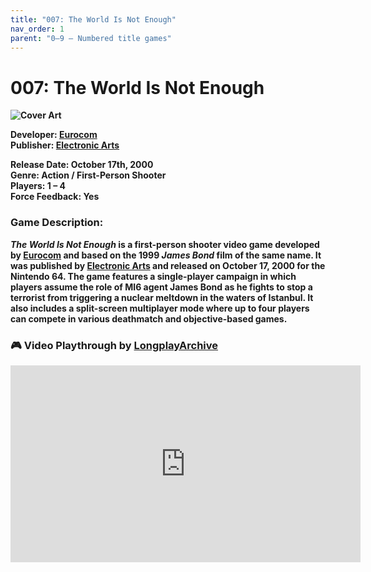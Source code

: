 ```yaml
---
title: "007: The World Is Not Enough"
nav_order: 1
parent: "0–9 – Numbered title games"
---
```


# 007: The World Is Not Enough
<b>

![Cover Art](https://www.n64gamespedia.com/wp-content/uploads/2024/01/The_World_Is_Not_Enough_Coverart1.png)


**Developer:** <a href="https://en.wikipedia.org/wiki/Eurocom" target="_blank" rel="noopener">Eurocom</a>  
**Publisher:** <a href="https://en.wikipedia.org/wiki/Electronic_Arts" target="_blank" rel="noopener">Electronic Arts</a>

**Release Date:** October 17th, 2000  
**Genre:** Action / First-Person Shooter  
**Players:** 1 – 4  
**Force Feedback:** Yes

<h3><strong>Game Description:</strong></h3>

<p><em><strong>The World Is Not Enough</strong></em> is a first-person shooter video game developed by 
  <a href="https://en.wikipedia.org/wiki/Eurocom" target="_blank" rel="noopener noreferrer">Eurocom</a> 
  and based on the 1999 <em>James Bond</em> film of the same name. It was published by 
  <a href="https://en.wikipedia.org/wiki/Electronic_Arts" target="_blank" rel="noopener noreferrer">Electronic Arts</a> 
  and released on October 17, 2000 for the Nintendo 64. The game features a single-player campaign in which players assume the role of MI6 agent James Bond as he fights to stop a terrorist from triggering a nuclear meltdown in the waters of Istanbul. It also includes a split-screen multiplayer mode where up to four players can compete in various deathmatch and objective-based games.
</p>

### 🎮 Video Playthrough by <a href="https://www.youtube.com/channel/UCM8XzXipyTsylZ_WsGKmdKQ" target="_blank" rel="noreferrer noopener"><strong>LongplayArchive</strong>
<b>

  <iframe 
    width="560" 
    height="315" 
    src="https://www.youtube.com/embed/ca1C-hDxAQA?si=6t30Vg26Sn3dt9-t" 
    title="YouTube video player" 
    frameborder="0" 
    allow="accelerometer; autoplay; clipboard-write; encrypted-media; gyroscope; picture-in-picture; web-share" 
    referrerpolicy="strict-origin-when-cross-origin" 
    allowfullscreen>
  </iframe>
  <b>
